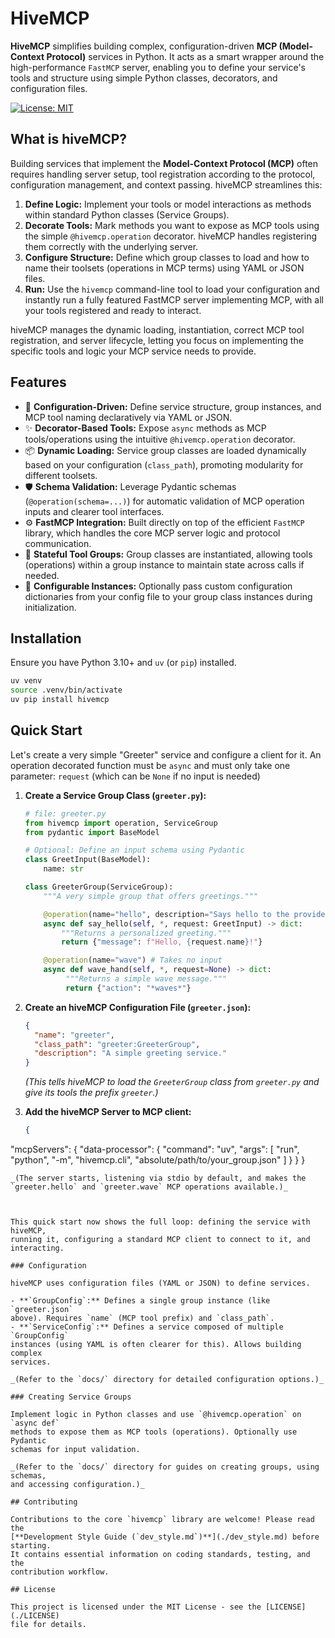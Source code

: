 # HiveMCP

**HiveMCP** simplifies building complex, configuration-driven **MCP
(Model-Context Protocol)** services in Python. It acts as a smart wrapper around
the high-performance `FastMCP` server, enabling you to define your service's
tools and structure using simple Python classes, decorators, and configuration
files.

[![License: MIT](https://img.shields.io/badge/License-MIT-yellow.svg)](./LICENSE)

<!-- TODO: Add badges for PyPI Version, Build Status, Test Coverage -->

## What is hiveMCP?

Building services that implement the **Model-Context Protocol (MCP)** often
requires handling server setup, tool registration according to the protocol,
configuration management, and context passing. hiveMCP streamlines this:

1. **Define Logic:** Implement your tools or model interactions as methods
   within standard Python classes (Service Groups).
2. **Decorate Tools:** Mark methods you want to expose as MCP tools using the
   simple `@hivemcp.operation` decorator. hiveMCP handles registering them
   correctly with the underlying server.
3. **Configure Structure:** Define which group classes to load and how to name
   their toolsets (operations in MCP terms) using YAML or JSON files.
4. **Run:** Use the `hivemcp` command-line tool to load your configuration and
   instantly run a fully featured FastMCP server implementing MCP, with all your
   tools registered and ready to interact.

hiveMCP manages the dynamic loading, instantiation, correct MCP tool
registration, and server lifecycle, letting you focus on implementing the
specific tools and logic your MCP service needs to provide.

## Features

- 🚀 **Configuration-Driven:** Define service structure, group instances, and
  MCP tool naming declaratively via YAML or JSON.
- ✨ **Decorator-Based Tools:** Expose `async` methods as MCP tools/operations
  using the intuitive `@hivemcp.operation` decorator.
- 📦 **Dynamic Loading:** Service group classes are loaded dynamically based on
  your configuration (`class_path`), promoting modularity for different
  toolsets.
- 🛡️ **Schema Validation:** Leverage Pydantic schemas (`@operation(schema=...)`)
  for automatic validation of MCP operation inputs and clearer tool interfaces.
- ⚙️ **FastMCP Integration:** Built directly on top of the efficient `FastMCP`
  library, which handles the core MCP server logic and protocol communication.
- 📄 **Stateful Tool Groups:** Group classes are instantiated, allowing tools
  (operations) within a group instance to maintain state across calls if needed.
- 🔧 **Configurable Instances:** Optionally pass custom configuration
  dictionaries from your config file to your group class instances during
  initialization.

## Installation

Ensure you have Python 3.10+ and `uv` (or `pip`) installed.

```bash
uv venv
source .venv/bin/activate
uv pip install hivemcp
```

## Quick Start

Let's create a very simple "Greeter" service and configure a client for it. An
operation decorated function must be `async` and must only take one parameter:
`request` (which can be `None` if no input is needed)

1. **Create a Service Group Class (`greeter.py`):**
   ```python
   # file: greeter.py
   from hivemcp import operation, ServiceGroup
   from pydantic import BaseModel

   # Optional: Define an input schema using Pydantic
   class GreetInput(BaseModel):
       name: str

   class GreeterGroup(ServiceGroup):
       """A very simple group that offers greetings."""

       @operation(name="hello", description="Says hello to the provided name.", schema=GreetInput)
       async def say_hello(self, *, request: GreetInput) -> dict:
           """Returns a personalized greeting."""
           return {"message": f"Hello, {request.name}!"}

       @operation(name="wave") # Takes no input
       async def wave_hand(self, *, request=None) -> dict:
            """Returns a simple wave message."""
            return {"action": "*waves*"}
   ```

2. **Create an hiveMCP Configuration File (`greeter.json`):**
   ```json
   {
     "name": "greeter",
     "class_path": "greeter:GreeterGroup",
     "description": "A simple greeting service."
   }
   ```
   _(This tells hiveMCP to load the `GreeterGroup` class from `greeter.py` and
   give its tools the prefix `greeter`.)_

3. **Add the hiveMCP Server to MCP client:**
   ```json
   {
   ```

"mcpServers": { "data-processor": { "command": "uv", "args": [ "run", "python",
"-m", "hivemcp.cli", "absolute/path/to/your_group.json" ] } } }

```
_(The server starts, listening via stdio by default, and makes the
`greeter.hello` and `greeter.wave` MCP operations available.)_



This quick start now shows the full loop: defining the service with hiveMCP,
running it, configuring a standard MCP client to connect to it, and interacting.

### Configuration

hiveMCP uses configuration files (YAML or JSON) to define services.

- **`GroupConfig`:** Defines a single group instance (like `greeter.json`
above). Requires `name` (MCP tool prefix) and `class_path`.
- **`ServiceConfig`:** Defines a service composed of multiple `GroupConfig`
instances (using YAML is often clearer for this). Allows building complex
services.

_(Refer to the `docs/` directory for detailed configuration options.)_

### Creating Service Groups

Implement logic in Python classes and use `@hivemcp.operation` on `async def`
methods to expose them as MCP tools (operations). Optionally use Pydantic
schemas for input validation.

_(Refer to the `docs/` directory for guides on creating groups, using schemas,
and accessing configuration.)_

## Contributing

Contributions to the core `hivemcp` library are welcome! Please read the
[**Development Style Guide (`dev_style.md`)**](./dev_style.md) before starting.
It contains essential information on coding standards, testing, and the
contribution workflow.

## License

This project is licensed under the MIT License - see the [LICENSE](./LICENSE)
file for details.
```
